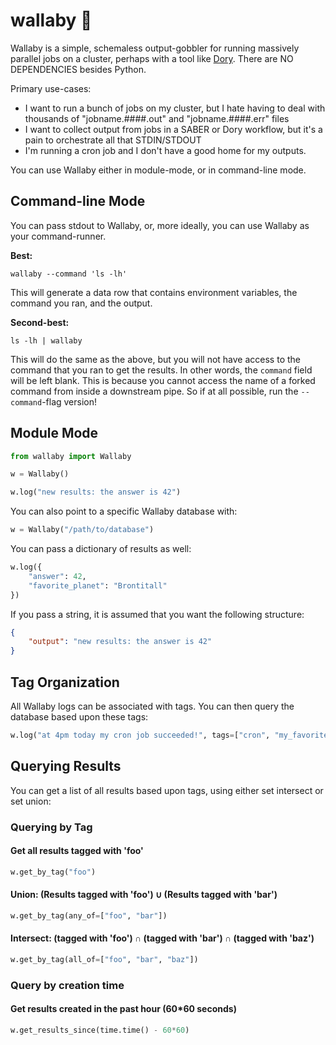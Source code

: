 # wallaby 🦘

Wallaby is a simple, schemaless output-gobbler for running massively parallel jobs on a cluster, perhaps with a tool like [Dory](https://github.com/aplbrain/dory). There are NO DEPENDENCIES besides Python.

Primary use-cases:

-   I want to run a bunch of jobs on my cluster, but I hate having to deal with thousands of "jobname.####.out" and "jobname.####.err" files
-   I want to collect output from jobs in a SABER or Dory workflow, but it's a pain to orchestrate all that STDIN/STDOUT
-   I'm running a cron job and I don't have a good home for my outputs.

You can use Wallaby either in module-mode, or in command-line mode.

## Command-line Mode

You can pass stdout to Wallaby, or, more ideally, you can use Wallaby as your command-runner.

**Best:**

```shell
wallaby --command 'ls -lh'
```

This will generate a data row that contains environment variables, the command you ran, and the output.

**Second-best:**

```shell
ls -lh | wallaby
```

This will do the same as the above, but you will not have access to the command that you ran to get the results. In other words, the `command` field will be left blank. This is because you cannot access the name of a forked command from inside a downstream pipe. So if at all possible, run the `--command`-flag version!

## Module Mode

```python
from wallaby import Wallaby

w = Wallaby()

w.log("new results: the answer is 42")
```

You can also point to a specific Wallaby database with:

```python
w = Wallaby("/path/to/database")
```

You can pass a dictionary of results as well:

```python
w.log({
    "answer": 42,
    "favorite_planet": "Brontitall"
})
```

If you pass a string, it is assumed that you want the following structure:

```json
{
    "output": "new results: the answer is 42"
}
```

## Tag Organization

All Wallaby logs can be associated with tags. You can then query the database based upon these tags:

```python
w.log("at 4pm today my cron job succeeded!", tags=["cron", "my_favorite_cron"])
```

## Querying Results

You can get a list of all results based upon tags, using either set intersect or set union:

### Querying by Tag

#### Get all results tagged with 'foo'

```python
w.get_by_tag("foo")
```

#### Union: (Results tagged with 'foo') ∪ (Results tagged with 'bar')

```python
w.get_by_tag(any_of=["foo", "bar"])
```

#### Intersect: (tagged with 'foo') ∩ (tagged with 'bar') ∩ (tagged with 'baz')

```python
w.get_by_tag(all_of=["foo", "bar", "baz"])
```

### Query by creation time

#### Get results created in the past hour (60\*60 seconds)

```python
w.get_results_since(time.time() - 60*60)
```
